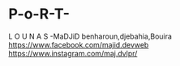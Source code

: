 # P-o-R-T-
L O U N A S -MaDJiD
benharoun,djebahia,Bouira
https://www.facebook.com/majid.devweb
https://www.instagram.com/maj.dvlpr/
